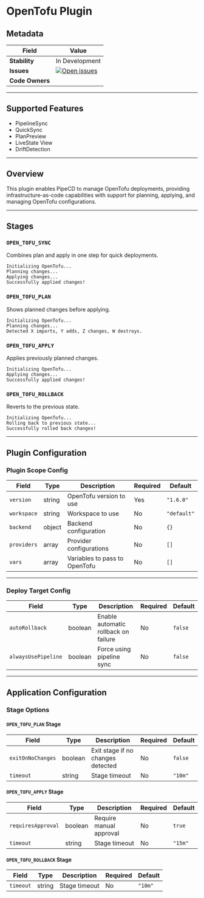 
# OpenTofu Plugin

## Metadata

| Field         | Value |
|---------------|-------|
| **Stability** | In Development |
| **Issues**    | [![Open issues](https://img.shields.io/github/issues-search/pipe-cd/community-plugins?query=is%3Aissue%20is%3Aopen%20label%3Aplugin%2Fopentofu%20&label=open&color=orange)](https://github.com/pipe-cd/community-plugins/issues?q=is%3Aopen+is%3Aissue+label%3Aplugin%2Fopentofu) |
| **Code Owners** |  |

---

## Supported Features

- PipelineSync
- QuickSync
- PlanPreview
- LiveState View
- DriftDetection

---

## Overview

This plugin enables PipeCD to manage OpenTofu deployments, providing infrastructure-as-code capabilities with support for planning, applying, and managing OpenTofu configurations.

---

## Stages

### `OPEN_TOFU_SYNC`

Combines plan and apply in one step for quick deployments.

```
Initializing OpenTofu...
Planning changes...
Applying changes...
Successfully applied changes!
```

### `OPEN_TOFU_PLAN`

Shows planned changes before applying.

```
Initializing OpenTofu...
Planning changes...
Detected X imports, Y adds, Z changes, W destroys.
```

### `OPEN_TOFU_APPLY`

Applies previously planned changes.

```
Initializing OpenTofu...
Applying changes...
Successfully applied changes!
```

### `OPEN_TOFU_ROLLBACK`

Reverts to the previous state.

```
Initializing OpenTofu...
Rolling back to previous state...
Successfully rolled back changes!
```

---

## Plugin Configuration

### Plugin Scope Config

| Field     | Type   | Description                          | Required | Default    |
|-----------|--------|--------------------------------------|----------|------------|
| `version` | string | OpenTofu version to use              | Yes      | `"1.6.0"`  |
| `workspace` | string | Workspace to use                    | No       | `"default"`|
| `backend` | object | Backend configuration                | No       | `{}`       |
| `providers` | array | Provider configurations             | No       | `[]`       |
| `vars`    | array  | Variables to pass to OpenTofu        | No       | `[]`       |

---

### Deploy Target Config

| Field             | Type    | Description                            | Required | Default |
|------------------|---------|----------------------------------------|----------|---------|
| `autoRollback`   | boolean | Enable automatic rollback on failure   | No       | `false` |
| `alwaysUsePipeline` | boolean | Force using pipeline sync           | No       | `false` |

---

## Application Configuration

### Stage Options

#### `OPEN_TOFU_PLAN` Stage

| Field            | Type    | Description                            | Required | Default |
|------------------|---------|----------------------------------------|----------|---------|
| `exitOnNoChanges` | boolean | Exit stage if no changes detected     | No       | `false` |
| `timeout`         | string  | Stage timeout                         | No       | `"10m"` |

#### `OPEN_TOFU_APPLY` Stage

| Field              | Type    | Description                          | Required | Default |
|--------------------|---------|--------------------------------------|----------|---------|
| `requiresApproval` | boolean | Require manual approval              | No       | `true`  |
| `timeout`          | string  | Stage timeout                        | No       | `"15m"` |

#### `OPEN_TOFU_ROLLBACK` Stage

| Field    | Type   | Description      | Required | Default |
|----------|--------|------------------|----------|---------|
| `timeout`| string | Stage timeout    | No       | `"10m"` |
